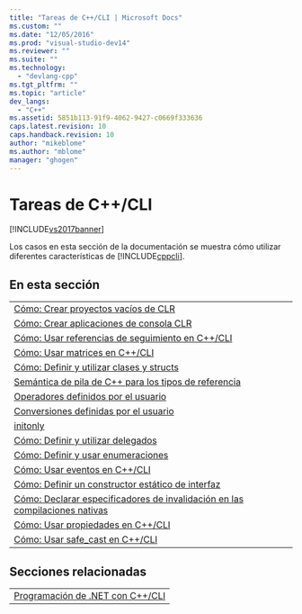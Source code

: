 ```yaml
---
title: "Tareas de C++/CLI | Microsoft Docs"
ms.custom: ""
ms.date: "12/05/2016"
ms.prod: "visual-studio-dev14"
ms.reviewer: ""
ms.suite: ""
ms.technology: 
  - "devlang-cpp"
ms.tgt_pltfrm: ""
ms.topic: "article"
dev_langs: 
  - "C++"
ms.assetid: 5851b113-91f9-4062-9427-c0669f333636
caps.latest.revision: 10
caps.handback.revision: 10
author: "mikeblome"
ms.author: "mblome"
manager: "ghogen"
---
```

# Tareas de C++/CLI
[!INCLUDE[vs2017banner](../assembler/inline/includes/vs2017banner.md)]

Los casos en esta sección de la documentación se muestra cómo utilizar diferentes características de [!INCLUDE[cppcli](../build/reference/includes/cppcli_md.md)].  
  
## En esta sección  
  
||  
|-|  
|[Cómo: Crear proyectos vacíos de CLR](../dotnet/how-to-create-clr-empty-projects.md)|  
|[Cómo: Crear aplicaciones de consola CLR](../dotnet/how-to-create-clr-console-applications-cpp-cli.md)|  
|[Cómo: Usar referencias de seguimiento en C\+\+\/CLI](../dotnet/how-to-use-tracking-references-in-cpp-cli.md)|  
|[Cómo: Usar matrices en C\+\+\/CLI](../dotnet/how-to-use-arrays-in-cpp-cli.md)|  
|[Cómo: Definir y utilizar clases y structs](../dotnet/how-to-define-and-consume-classes-and-structs-cpp-cli.md)|  
|[Semántica de pila de C\+\+ para los tipos de referencia](../dotnet/cpp-stack-semantics-for-reference-types.md)|  
|[Operadores definidos por el usuario](../dotnet/user-defined-operators-cpp-cli.md)|  
|[Conversiones definidas por el usuario](../dotnet/user-defined-conversions-cpp-cli.md)|  
|[initonly](../dotnet/initonly-cpp-cli.md)|  
|[Cómo: Definir y utilizar delegados](../dotnet/how-to-define-and-use-delegates-cpp-cli.md)|  
|[Cómo: Definir y usar enumeraciones](../dotnet/how-to-define-and-consume-enums-in-cpp-cli.md)|  
|[Cómo: Usar eventos en C\+\+\/CLI](../dotnet/how-to-use-events-in-cpp-cli.md)|  
|[Cómo: Definir un constructor estático de interfaz](../dotnet/how-to-define-an-interface-static-constructor-cpp-cli.md)|  
|[Cómo: Declarar especificadores de invalidación en las compilaciones nativas](../dotnet/how-to-declare-override-specifiers-in-native-compilations-cpp-cli.md)|  
|[Cómo: Usar propiedades en C\+\+\/CLI](../dotnet/how-to-use-properties-in-cpp-cli.md)|  
|[Cómo: Usar safe\_cast en C\+\+\/CLI](../dotnet/how-to-use-safe-cast-in-cpp-cli.md)|  
  
## Secciones relacionadas  
  
||  
|-|  
|[Programación de .NET con C\+\+\/CLI](../dotnet/dotnet-programming-with-cpp-cli-visual-cpp.md)|